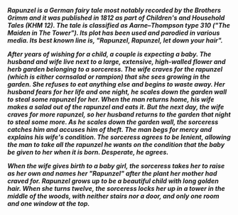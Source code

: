 **_Rapunzel is a German fairy tale most notably recorded by the Brothers Grimm and it was published in 1812 as part of Children's and Household Tales (KHM 12). The tale is classified as Aarne–Thompson type 310 ("The Maiden in The Tower"). Its plot has been used and parodied in various media. Its best known line is, "Rapunzel, Rapunzel, let down your hair"._**

**_After years of wishing for a child, a couple is expecting a baby. The husband and wife live next to a large, extensive, high-walled flower and herb garden belonging to a sorceress. The wife craves for the rapunzel (which is either cornsalad or rampion) that she sees growing in the garden. She refuses to eat anything else and begins to waste away. Her husband fears for her life and one night, he scales down the garden wall to steal some rapunzel for her. When the man returns home, his wife makes a salad out of the rapunzel and eats it. But the next day, the wife craves for more rapunzel, so her husband returns to the garden that night to steal some more. As he scales down the garden wall, the sorceress catches him and accuses him of theft. The man begs for mercy and explains his wife's condition. The sorceress agrees to be lenient, allowing the man to take all the rapunzel he wants on the condition that the baby be given to her when it is born. Desperate, he agrees._**

**_When the wife gives birth to a baby girl, the sorceress takes her to raise as her own and names her "Rapunzel" after the plant her mother had craved for. Rapunzel grows up to be a beautiful child with long golden hair. When she turns twelve, the sorceress locks her up in a tower in the middle of the woods, with neither stairs nor a door, and only one room and one window at the top._**
